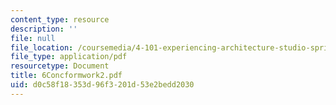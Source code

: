 ```yaml
---
content_type: resource
description: ''
file: null
file_location: /coursemedia/4-101-experiencing-architecture-studio-spring-2003/d0c58f18353d96f3201d53e2bedd2030_6Concformwork2.pdf
file_type: application/pdf
resourcetype: Document
title: 6Concformwork2.pdf
uid: d0c58f18-353d-96f3-201d-53e2bedd2030
---
```

